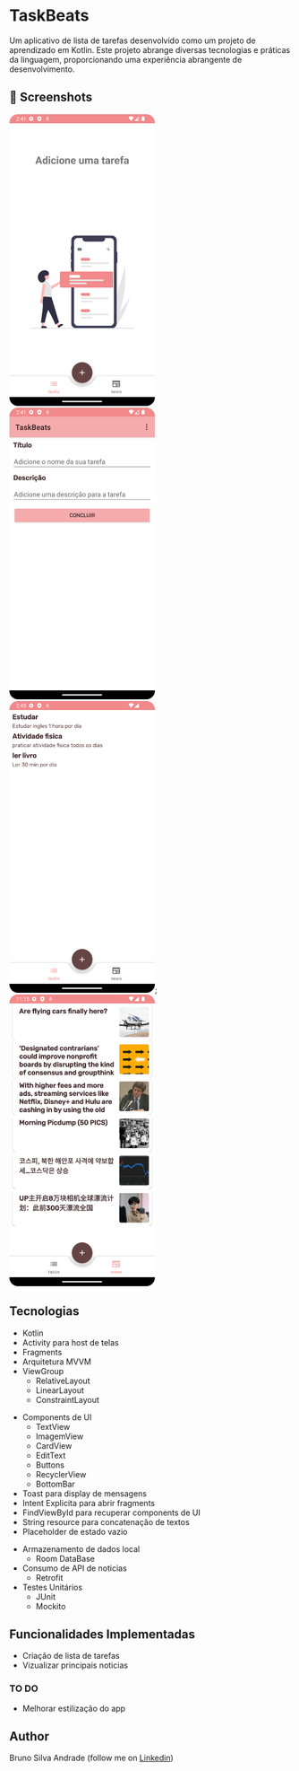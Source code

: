 # TaskBeats
Um aplicativo de lista de tarefas desenvolvido como um projeto de aprendizado em Kotlin. Este projeto abrange diversas tecnologias e práticas da linguagem, 
proporcionando uma experiência abrangente de desenvolvimento.

## :camera_flash: Screenshots
<!-- You can add more screenshots here if you like -->
<img src="/results/imagem1.png" width="260">&emsp;<img src="/results/imagem2.png" width="260">&emsp;<img src="/results/imagem3.png" width="260">;<img src="/results/imagem4.png" width="260">

## Tecnologias
* Kotlin
* Activity para host de telas
* Fragments
* Arquitetura MVVM
* ViewGroup
    * RelativeLayout
    * LinearLayout
    * ConstraintLayout
- Components de UI
    - TextView
    - ImagemView
    - CardView
    - EditText
    - Buttons
    - RecyclerView
    - BottomBar
- Toast para display de mensagens
- Intent Explicita para abrir fragments
- FindViewById para recuperar components de UI
- String resource para concatenação de textos
- Placeholder de estado vazio
* Armazenamento de dados local
    - Room DataBase     
* Consumo de API de noticias
   - Retrofit
* Testes Unitários
   - JUnit
   - Mockito
 
## Funcionalidades Implementadas
* Criação de lista de tarefas
* Vizualizar principais noticias 
  


### TO DO
- Melhorar estilização do app

## Author
Bruno Silva Andrade (follow me on [Linkedin](https://linkedin.com/in/bruno-andrade-312a48141))
